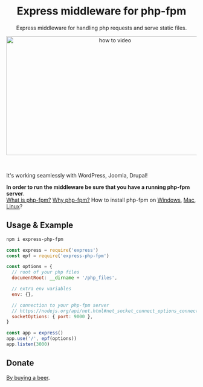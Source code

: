 <div align="center">

# Express middleware for php-fpm
Express middleware for handling php requests and serve static files.

[<img src="https://i.imgur.com/NuBnRsT.jpg" alt="how to video" width="560" height="315"/>](http://youtu.be/gqKaZO9epHM)

 

</div>

It's working seamlessly with WordPress, Joomla, Drupal!

**In order to run the middleware be sure that you have a running php-fpm server**.  
[What is php-fpm?](http://fastjoomlahost.com/mod_php-fastcgi-php-fpm-server)
[Why php-fpm?](http://serverfault.com/a/645765/393463)
How to install php-fpm on
[Windows](http://stackoverflow.com/questions/4539670/php-fpm-for-windows),
[Mac](https://developerjack.com/blog/2016/08/26/Installing-PHP71-with-homebrew/),
[Linux](https://www.google.com/search?q=how+to+install+php-fpm+on+linux)?

## Usage & Example
``` bash
npm i express-php-fpm
```
``` js
const express = require('express')
const epf = require('express-php-fpm') 

const options = {
  // root of your php files
  documentRoot: __dirname + '/php_files',

  // extra env variables
  env: {},

  // connection to your php-fpm server
  // https://nodejs.org/api/net.html#net_socket_connect_options_connectlistener
  socketOptions: { port: 9000 },
}

const app = express()
app.use('/', epf(options)) 
app.listen(3000)

```

## Donate

[By buying a beer](https://www.paypal.com/cgi-bin/webscr?cmd=_s-xclick&hosted_button_id=BCL2X3AFQBAP2&item_name=express-php-fpm%20Beer).

